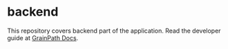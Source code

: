 # backend

This repository covers backend part of the application. Read the developer guide at [GrainPath Docs](https://grainpath.github.io/docs/).
